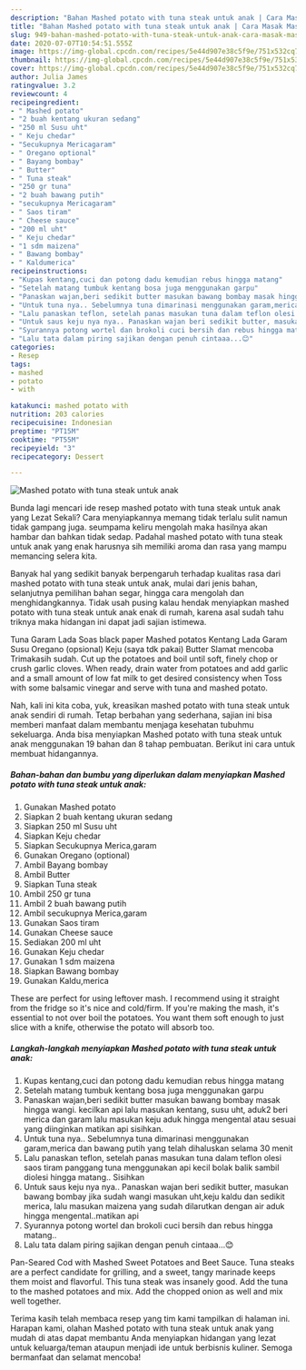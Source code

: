 ```yaml
---
description: "Bahan Mashed potato with tuna steak untuk anak | Cara Masak Mashed potato with tuna steak untuk anak Yang Lezat Sekali"
title: "Bahan Mashed potato with tuna steak untuk anak | Cara Masak Mashed potato with tuna steak untuk anak Yang Lezat Sekali"
slug: 949-bahan-mashed-potato-with-tuna-steak-untuk-anak-cara-masak-mashed-potato-with-tuna-steak-untuk-anak-yang-lezat-sekali
date: 2020-07-07T10:54:51.555Z
image: https://img-global.cpcdn.com/recipes/5e44d907e38c5f9e/751x532cq70/mashed-potato-with-tuna-steak-untuk-anak-foto-resep-utama.jpg
thumbnail: https://img-global.cpcdn.com/recipes/5e44d907e38c5f9e/751x532cq70/mashed-potato-with-tuna-steak-untuk-anak-foto-resep-utama.jpg
cover: https://img-global.cpcdn.com/recipes/5e44d907e38c5f9e/751x532cq70/mashed-potato-with-tuna-steak-untuk-anak-foto-resep-utama.jpg
author: Julia James
ratingvalue: 3.2
reviewcount: 4
recipeingredient:
- " Mashed potato"
- "2 buah kentang ukuran sedang"
- "250 ml Susu uht"
- " Keju chedar"
- "Secukupnya Mericagaram"
- " Oregano optional"
- " Bayang bombay"
- " Butter"
- " Tuna steak"
- "250 gr tuna"
- "2 buah bawang putih"
- "secukupnya Mericagaram"
- " Saos tiram"
- " Cheese sauce"
- "200 ml uht"
- " Keju chedar"
- "1 sdm maizena"
- " Bawang bombay"
- " Kaldumerica"
recipeinstructions:
- "Kupas kentang,cuci dan potong dadu kemudian rebus hingga matang"
- "Setelah matang tumbuk kentang bosa juga menggunakan garpu"
- "Panaskan wajan,beri sedikit butter masukan bawang bombay masak hingga wangi. kecilkan api lalu masukan kentang, susu uht, aduk2 beri merica dan garam lalu masukan keju aduk hingga mengental atau sesuai yang diinginkan matikan api sisihkan."
- "Untuk tuna nya.. Sebelumnya tuna dimarinasi menggunakan garam,merica dan bawang putih yang telah dihaluskan selama 30 menit"
- "Lalu panaskan teflon, setelah panas masukan tuna dalam teflon olesi saos tiram panggang tuna menggunakan api kecil bolak balik sambil diolesi hingga matang.. Sisihkan"
- "Untuk saus keju nya nya.. Panaskan wajan beri sedikit butter, masukan bawang bombay jika sudah wangi masukan uht,keju kaldu dan sedikit merica, lalu masukan maizena yang sudah dilarutkan dengan air aduk hingga mengental..matikan api"
- "Syurannya potong wortel dan brokoli cuci bersih dan rebus hingga matang.."
- "Lalu tata dalam piring sajikan dengan penuh cintaaa...😊"
categories:
- Resep
tags:
- mashed
- potato
- with

katakunci: mashed potato with 
nutrition: 203 calories
recipecuisine: Indonesian
preptime: "PT15M"
cooktime: "PT55M"
recipeyield: "3"
recipecategory: Dessert

---
```



![Mashed potato with tuna steak untuk anak](https://img-global.cpcdn.com/recipes/5e44d907e38c5f9e/751x532cq70/mashed-potato-with-tuna-steak-untuk-anak-foto-resep-utama.jpg)

Bunda lagi mencari ide resep mashed potato with tuna steak untuk anak yang Lezat Sekali? Cara menyiapkannya memang tidak terlalu sulit namun tidak gampang juga. seumpama keliru mengolah maka hasilnya akan hambar dan bahkan tidak sedap. Padahal mashed potato with tuna steak untuk anak yang enak harusnya sih memiliki aroma dan rasa yang mampu memancing selera kita.

Banyak hal yang sedikit banyak berpengaruh terhadap kualitas rasa dari mashed potato with tuna steak untuk anak, mulai dari jenis bahan, selanjutnya pemilihan bahan segar, hingga cara mengolah dan menghidangkannya. Tidak usah pusing kalau hendak menyiapkan mashed potato with tuna steak untuk anak enak di rumah, karena asal sudah tahu triknya maka hidangan ini dapat jadi sajian istimewa.

Tuna Garam Lada Soas black paper Mashed potatos Kentang Lada Garam Susu Oregano (opsional) Keju (saya tdk pakai) Butter Slamat mencoba Trimakasih sudah. Cut up the potatoes and boil until soft, finely chop or crush garlic cloves. When ready, drain water from potatoes and add garlic and a small amount of low fat milk to get desired consistency when Toss with some balsamic vinegar and serve with tuna and mashed potato.


Nah, kali ini kita coba, yuk, kreasikan mashed potato with tuna steak untuk anak sendiri di rumah. Tetap berbahan yang sederhana, sajian ini bisa memberi manfaat dalam membantu menjaga kesehatan tubuhmu sekeluarga. Anda bisa menyiapkan Mashed potato with tuna steak untuk anak menggunakan 19 bahan dan 8 tahap pembuatan. Berikut ini cara untuk membuat hidangannya.

<!--inarticleads1-->

##### Bahan-bahan dan bumbu yang diperlukan dalam menyiapkan Mashed potato with tuna steak untuk anak:

1. Gunakan  Mashed potato
1. Siapkan 2 buah kentang ukuran sedang
1. Siapkan 250 ml Susu uht
1. Siapkan  Keju chedar
1. Siapkan Secukupnya Merica,garam
1. Gunakan  Oregano (optional)
1. Ambil  Bayang bombay
1. Ambil  Butter
1. Siapkan  Tuna steak
1. Ambil 250 gr tuna
1. Ambil 2 buah bawang putih
1. Ambil secukupnya Merica,garam
1. Gunakan  Saos tiram
1. Gunakan  Cheese sauce
1. Sediakan 200 ml uht
1. Gunakan  Keju chedar
1. Gunakan 1 sdm maizena
1. Siapkan  Bawang bombay
1. Gunakan  Kaldu,merica


These are perfect for using leftover mash. I recommend using it straight from the fridge so it&#39;s nice and cold/firm. If you&#39;re making the mash, it&#39;s essential to not over boil the potatoes. You want them soft enough to just slice with a knife, otherwise the potato will absorb too. 

<!--inarticleads2-->

##### Langkah-langkah menyiapkan Mashed potato with tuna steak untuk anak:

1. Kupas kentang,cuci dan potong dadu kemudian rebus hingga matang
1. Setelah matang tumbuk kentang bosa juga menggunakan garpu
1. Panaskan wajan,beri sedikit butter masukan bawang bombay masak hingga wangi. kecilkan api lalu masukan kentang, susu uht, aduk2 beri merica dan garam lalu masukan keju aduk hingga mengental atau sesuai yang diinginkan matikan api sisihkan.
1. Untuk tuna nya.. Sebelumnya tuna dimarinasi menggunakan garam,merica dan bawang putih yang telah dihaluskan selama 30 menit
1. Lalu panaskan teflon, setelah panas masukan tuna dalam teflon olesi saos tiram panggang tuna menggunakan api kecil bolak balik sambil diolesi hingga matang.. Sisihkan
1. Untuk saus keju nya nya.. Panaskan wajan beri sedikit butter, masukan bawang bombay jika sudah wangi masukan uht,keju kaldu dan sedikit merica, lalu masukan maizena yang sudah dilarutkan dengan air aduk hingga mengental..matikan api
1. Syurannya potong wortel dan brokoli cuci bersih dan rebus hingga matang..
1. Lalu tata dalam piring sajikan dengan penuh cintaaa...😊


Pan-Seared Cod with Mashed Sweet Potatoes and Beet Sauce. Tuna steaks are a perfect candidate for grilling, and a sweet, tangy marinade keeps them moist and flavorful. This tuna steak was insanely good. Add the tuna to the mashed potatoes and mix. Add the chopped onion as well and mix well together. 

Terima kasih telah membaca resep yang tim kami tampilkan di halaman ini. Harapan kami, olahan Mashed potato with tuna steak untuk anak yang mudah di atas dapat membantu Anda menyiapkan hidangan yang lezat untuk keluarga/teman ataupun menjadi ide untuk berbisnis kuliner. Semoga bermanfaat dan selamat mencoba!
